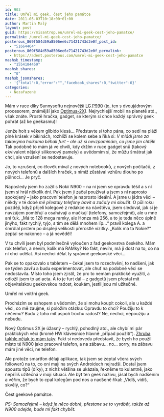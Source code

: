 ```yaml
---
id: 903
title: Umřel mi geek, čest jeho památce
date: 2011-05-03T10:18:00+01:00
author: Martin Malý
layout: post
guid: https://misantrop.eu/umrel-mi-geek-cest-jeho-pamatce/
permalink: /umrel-mi-geek-cest-jeho-pamatce/
posterous_869f584d59a8506ee6c71421743d2e0f_post_id:
  - "51664464"
posterous_869f584d59a8506ee6c71421743d2e0f_permalink:
  - https://adent.posterous.com/umrel-mi-geek-cest-jeho-pamatce
mashsb_timestamp:
  - "1554104459"
mashsb_shares:
  - "0"
mashsb_jsonshares:
  - '{"total":0,"error":"","facebook_shares":0,"twitter":0}'
categories:
  - Nezařazené
---
```

M&aacute;m v ruce d&iacute;ky Sunnysoftu nejnověj&scaron;&iacute; [LG P990](https://www.sunnysoft.cz/zbozi/069ZLG-073/lg-optimus-2x.html) (jo, ten s dvouj&aacute;drov&yacute;m procesorem, zn&aacute;měj&scaron;&iacute; jako [Optimus-2X](https://www.sunnysoft.cz/zbozi/069ZLG-073/lg-optimus-2x.html)). Nejrychlej&scaron;&iacute; mobil na planetě atd., v&scaron;ak zn&aacute;te. Prostě hračka, gadget, se kter&yacute;m si chce každ&yacute; spr&aacute;vn&yacute; geek pohr&aacute;t (až ke geekasmu)!

Jenže holt s věkem glibido kles&aacute;&#8230; Představte si toho p&aacute;na, co sed&iacute; na pl&aacute;ži pln&eacute; kr&aacute;sek v bikin&aacute;ch, rozhl&iacute;ž&iacute; se kolem sebe a ř&iacute;k&aacute; si: _V ml&aacute;d&iacute; jsme za takov&yacute;ma holkama běhali furt &#8211; ale už si nevzpom&iacute;n&aacute;m, co jsme jim chtěli!_ Tak podobně to m&aacute;m j&aacute; ve chv&iacute;li, kdy drž&iacute;m v ruce gadget snů (takov&yacute; ekvivalent nějak&yacute; silikonov&yacute; pamely) a uvědom&iacute;m si, že můžu &scaron;m&aacute;trat jak chci, ale vzru&scaron;en&iacute; se nedostavuje.

Jo, to vzru&scaron;en&iacute;, co člověk m&iacute;val z nov&yacute;ch notebooků, z nov&yacute;ch poč&iacute;tačů, z nov&yacute;ch telefonů a dal&scaron;&iacute;ch hraček, s nimiž zůst&aacute;val vzhůru dlouho po půlnoci&#8230; Je pryč.

Naposledy jsem ho zažil s Noki&iacute; N900 &#8211; na ni jsem se opravdu tě&scaron;il a s n&iacute; jsem si hr&aacute;l několik dn&iacute;. Pak jsem ji začal použ&iacute;vat a jsem s n&iacute; naprosto spokojen&yacute; &#8211; jako pracovn&iacute; telefon je naprosto ide&aacute;ln&iacute;. A jsme u j&aacute;dra věci &#8211; někdy v t&eacute; době _mě přestaly telefony bavit a začaly mi sloužit_. O půl roku později, když přijeli kolegov&eacute; z redakce na n&aacute;v&scaron;těvu, jsem sledoval, jak si je navz&aacute;jem poměřuj&iacute; a osah&aacute;vaj&iacute; a mačkaj&iacute; (telefony, samozřejmě), ale u mne ani ťuk. &#8222;M&aacute; to 128 mega ramky, ale Honza m&aacute; 256, a to je teda něco &uacute;plně jin&yacute;ho, fakt rychl&yacute;, tyjo, s t&iacute;m se děl&aacute; mnohem l&iacute;p&#8230;&#8220; pravil kolega A. a &scaron;mrdlal prstem po displeji velikosti přerostl&eacute; vizitky. &#8222;Kolik m&aacute; ta Nokie?&#8220; zeptal se nakonec &#8211; a j&aacute; nevěděl!

V tu chv&iacute;li jsem byl podm&iacute;nečně vyloučen z řad geekovstva česk&eacute;ho. M&aacute;m rok telefon, a nev&iacute;m, kolik m&aacute; RAMky? No fakt, nev&iacute;m, m&aacute; j&iacute; dost na to, co na n&iacute; chci udělat. Asi nechci dělat ty spr&aacute;vn&eacute; geekovsk&eacute; věci&#8230;

Pak se to opakovalo s tabletem &#8211; čekal jsem to rozechvěn&iacute;, to nad&scaron;en&iacute;, jak se t&yacute;den zavřu a budu experimentovat, ale chuť na podobn&eacute; věci se nedostavila. M&iacute;sto toho jsem zjistil, že pro to nem&aacute;m praktick&eacute; využit&iacute;, a odložil jsem to ad acta. A to je furt d&aacute;l &#8211; z gadgetů jsem přestal m&iacute;t objevitelskou geekovskou radost, kouk&aacute;m, jestli jsou mi užitečn&eacute;.

Umřel mi vnitřn&iacute; geek.

Proch&aacute;z&iacute;m se eshopem s vědom&iacute;m, že si mohu koupit cokoli, ale u každ&eacute; věci, co mě zaujme, si polož&iacute;m ot&aacute;zku: Opravdu to chci? Použiju to k něčemu? Budu z toho m&iacute;t aspoň trochu radost? Ne, nechci, nepoužiju a nebudu.

Nov&yacute; Optimus 2X je &uacute;žasn&yacute; &#8211; rychl&yacute;, pohodln&yacute; atd., ale chyb&iacute; mi p&aacute;r praktick&yacute;ch věc&iacute; (kromě HW kl&aacute;vesnice hlavně &#8222;př&iacute;pad použit&iacute;&#8220;). [Zhruba takhle nějak to m&aacute;m taky](https://podhledem.blogspot.com/2011/04/nexus-s-android-pohled-stareho.html). Fakt si nedovedu představit, že bych ho použil m&iacute;sto t&eacute; N900 jako pracovn&iacute; telefon, a na z&aacute;bavu&#8230; no&#8230; sorry, na z&aacute;bavu m&aacute;m jin&eacute; věci, ne telefon.

Ale protože smartfon dělaj&iacute; aplikace, tak jsem se zeptal včera sv&yacute;ch followerů na to, co oni maj&iacute; na sv&yacute;ch Androidech nejrad&scaron;i. Dostal jsem spoustu tipů (d&iacute;ky), z nichž vět&scaron;ina se uk&aacute;zala, řekněme to kulantně, jako nepř&iacute;li&scaron; užitečn&aacute; v moj&iacute; situaci. Ale b&yacute;t ten geek naživu, j&aacute;sal bych nad&scaron;en&iacute;m a věř&iacute;m, že bych to cpal kolegům pod nos a nad&scaron;eně ř&iacute;kal: &#8222;Vid&iacute;&scaron;, vid&iacute;&scaron;, skvěl&yacute;, co?&#8220;

Čest geekově pam&aacute;tce.

_PS: Samozřejmě &#8211; když je něco dobr&eacute;, přestane se to vyr&aacute;bět, takže až N900 odejde, bude mi fakt chybět._